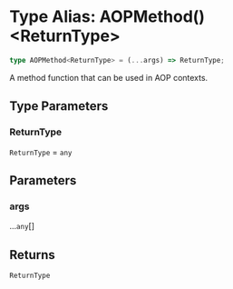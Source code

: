 # Type Alias: AOPMethod()\<ReturnType\>

```ts
type AOPMethod<ReturnType> = (...args) => ReturnType;
```

A method function that can be used in AOP contexts.

## Type Parameters

### ReturnType

`ReturnType` = `any`

## Parameters

### args

...`any`[]

## Returns

`ReturnType`
